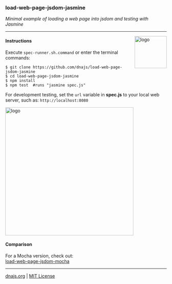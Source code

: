 ### load-web-page-jsdom-jasmine

*Minimal example of loading a web page into jsdom and testing with Jasmine*

---
<img src=https://raw.githubusercontent.com/dnajs/dna.js/master/website/static/graphics/dnajs-logo.png
   align=right width=100 alt=logo>

#### Instructions
Execute `spec-runner.sh.command` or enter the terminal commands:
```shell
$ git clone https://github.com/dnajs/load-web-page-jsdom-jasmine
$ cd load-web-page-jsdom-jasmine
$ npm install
$ npm test  #runs "jasmine spec.js"
```

For development testing, set the `url` variable in **spec.js** to your local web server, such as:
`http://localhost:8080`

<img src=https://raw.githubusercontent.com/dnajs/load-web-page-jsdom-jasmine/master/screenshot.png
   width=400 alt=logo>

#### Comparison
For a Mocha version, check out:<br>
[load-web-page-jsdom-mocha](https://github.com/dnajs/load-web-page-jsdom-mocha)

---
[dnajs.org](http://dnajs.org) | [MIT License](LICENSE.txt)
